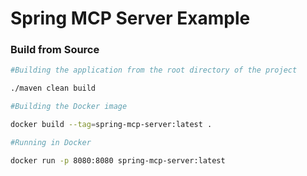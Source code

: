 # Spring MCP Server Example

### Build from Source

```bash
#Building the application from the root directory of the project

./maven clean build

#Building the Docker image

docker build --tag=spring-mcp-server:latest .

#Running in Docker

docker run -p 8080:8080 spring-mcp-server:latest
